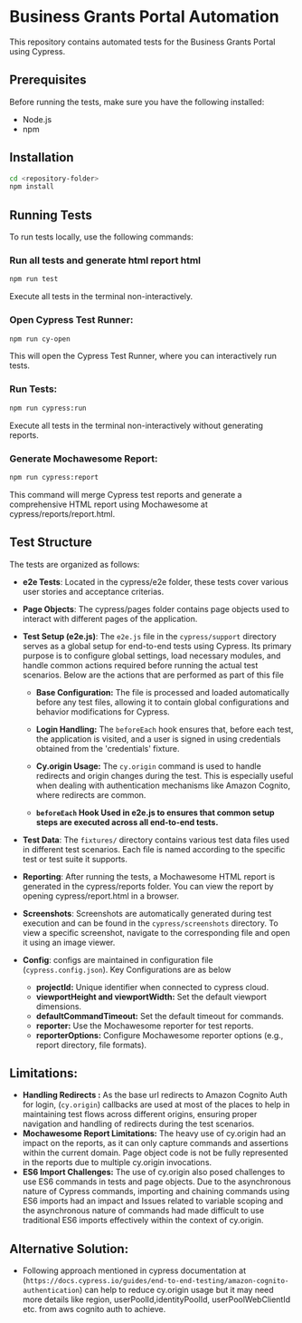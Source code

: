 # Business Grants Portal Automation
This repository contains automated tests for the Business Grants Portal using Cypress.


## Prerequisites
Before running the tests, make sure you have the following installed:

* Node.js
* npm
## Installation

```bash
cd <repository-folder>
npm install
```

## Running Tests

To run tests locally, use the following commands:

### Run all tests and generate html report html

```bash
npm run test
```
Execute all tests in the terminal non-interactively.

### Open Cypress Test Runner:

```bash
npm run cy-open
```
This will open the Cypress Test Runner, where you can interactively run tests.

### Run Tests:

```bash
npm run cypress:run
```
Execute all tests in the terminal non-interactively without generating reports.


### Generate Mochawesome Report:

```bash
npm run cypress:report
```
This command will merge Cypress test reports and generate a comprehensive HTML report using Mochawesome at cypress/reports/report.html.


## Test Structure

The tests are organized as follows:

* **e2e Tests**: Located in the cypress/e2e folder, these tests cover various user stories and acceptance criterias.

* **Page Objects**: The cypress/pages folder contains page objects used to interact with different pages of the application.

* **Test Setup (e2e.js)**: The `e2e.js` file in the `cypress/support` directory serves as a global setup for end-to-end tests using Cypress. Its primary purpose is to configure global settings, load necessary modules, and handle common actions required before running the actual test scenarios. Below are the actions that are performed as part of this file 

    * **Base Configuration:** The file is processed and loaded automatically before any test files, allowing it to contain global configurations and behavior modifications for Cypress.

    * **Login Handling:** The `beforeEach` hook ensures that, before each test, the application is visited, and a user is signed in using credentials obtained from the 'credentials' fixture.

    * **Cy.origin Usage:** The `cy.origin` command is used to handle redirects and origin changes during the test. This is especially useful when dealing with authentication mechanisms like Amazon Cognito, where redirects are common.

    * **`beforeEach` Hook Used in e2e.js to ensures that common setup steps are executed across all end-to-end tests.**


* **Test Data**: The `fixtures/` directory contains various test data files used in different test scenarios. Each file is named according to the specific test or test suite it supports.


* **Reporting**: After running the tests, a Mochawesome HTML report is generated in the cypress/reports folder. You can view the report by opening cypress/report.html in a browser.

* **Screenshots**: Screenshots are automatically generated during test execution and can be found in the `cypress/screenshots` directory. To view a specific screenshot, navigate to the corresponding file and open it using an image viewer.

* **Config**: configs are maintained in configuration file (`cypress.config.json`). Key Configurations are as below
    * **projectId:** Unique identifier when connected to cypress cloud.
    * **viewportHeight and viewportWidth:** Set the default viewport dimensions.
    * **defaultCommandTimeout:** Set the default timeout for commands.
    * **reporter:** Use the Mochawesome reporter for test reports.
    * **reporterOptions:** Configure Mochawesome reporter options (e.g., report directory, file formats).


## Limitations: 
* **Handling Redirects :** As the base url redirects to Amazon Cognito Auth for login, (`cy.origin`) callbacks are used at most of the places to help in maintaining test flows across different origins, ensuring proper navigation and handling of redirects during the test scenarios.
* **Mochawesome Report Limitations:** The heavy use of cy.origin had an impact on the reports, as it can only capture commands and assertions within the current domain.
Page object code is not be fully represented in the reports due to multiple cy.origin invocations.
* **ES6 Import Challenges:** The use of cy.origin also posed challenges to use ES6 commands in tests and page objects. Due to the asynchronous nature of Cypress commands, importing and chaining commands using ES6 imports had an impact and Issues related to variable scoping and the asynchronous nature of commands had made difficult to use traditional ES6 imports effectively within the context of cy.origin.

## Alternative Solution:
* Following approach mentioned in cypress documentation at (` https://docs.cypress.io/guides/end-to-end-testing/amazon-cognito-authentication `) can help to reduce cy.origin usage but it may need more details like region, userPoolId,identityPoolId, userPoolWebClientId etc. from aws cognito auth to achieve. 
